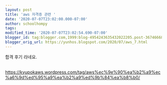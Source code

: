 ```yaml
---
layout: post
title: 'aws 자격증 관련 '
date: '2020-07-07T23:02:00.000-07:00'
author: schoolhompy
tags: 
modified_time: '2020-07-07T23:02:54.690-07:00'
blogger_id: tag:blogger.com,1999:blog-4954243635432022205.post-3674666804449648849
blogger_orig_url: https://yunhos.blogspot.com/2020/07/aws_7.html
---
```


합격 후기 라네요.<div><br /></div><div><a href="https://kyupokaws.wordpress.com/tag/aws%ec%9e%90%ea%b2%a9%ec%a6%9d%ed%95%a9%ea%b2%a9%ed%9b%84%ea%b8%b0/">https://kyupokaws.wordpress.com/tag/aws%ec%9e%90%ea%b2%a9%ec%a6%9d%ed%95%a9%ea%b2%a9%ed%9b%84%ea%b8%b0/</a></div>